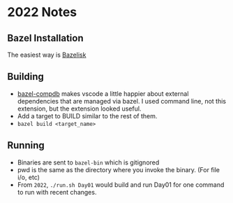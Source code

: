 # 2022 Notes
## Bazel Installation
The easiest way is [Bazelisk](https://github.com/bazelbuild/bazelisk)
## Building
- [bazel-compdb](https://marketplace.visualstudio.com/items?itemName=StackBuild.bazel-stack-vscode-cc) makes vscode a little happier about external dependencies that are managed via bazel.  I used command line, not this extension, but the extension looked useful.
- Add a target to BUILD similar to the rest of them.
- `bazel build <target_name>`
## Running
- Binaries are sent to `bazel-bin` which is gitignored
- pwd is the same as the directory where you invoke the binary. (For file i/o, etc)
- From `2022`, `./run.sh Day01` would build and run Day01 for one command to run with recent changes.